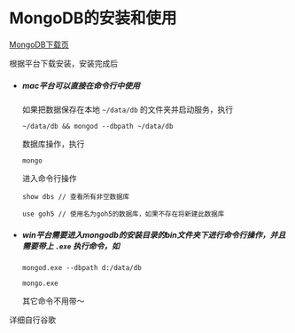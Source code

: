 MongoDB的安装和使用
========================

[MongoDB下载页](https://www.mongodb.org/downloads#production)

根据平台下载安装，安装完成后

* ##### mac平台可以直接在命令行中使用

	如果把数据保存在本地 `~/data/db` 的文件夹并启动服务，执行
	```
	~/data/db && mongod --dbpath ~/data/db
	```

	数据库操作，执行

	```
	mongo
	```

	进入命令行操作

	```
	show dbs // 查看所有非空数据库
	```

	```
	use goh5 // 使用名为goh5的数据库，如果不存在将新建此数据库
	```

* ##### win平台需要进入mongodb的安装目录的bin文件夹下进行命令行操作，并且需要带上 `.exe` 执行命令，如 

	```
	mongod.exe --dbpath d:/data/db

	mongo.exe
	```

	其它命令不用带～



详细自行谷歌